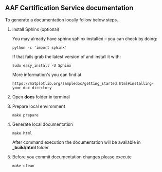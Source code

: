 ## AAF Certification Service documentation

To generate a documentation locally follow below steps.

1. Install Sphinx (optional)

    You may already have sphinx sphinx installed – you can check by doing:
    ```
    python -c 'import sphinx'
   ```

    If that fails grab the latest version of and install it with:

    ```
    sudo easy_install -U Sphinx
    ```

    More information's you can find at
    ```
    https://matplotlib.org/sampledoc/getting_started.html#installing-your-doc-directory
    ```
2. Open **docs** folder in terminal
3. Prepare local environment
    ```
    make prepare
    ```
4. Generate local documentation
    ```
    make html
    ```
    After command execution the documentation will be available in **_build/html** folder.
5. Before you commit documentation changes please execute
    ```
    make clean
   ```
